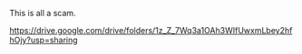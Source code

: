 This is all a scam. 

https://drive.google.com/drive/folders/1z_Z_7Wq3a1OAh3WIfUwxmLbey2hfhOjy?usp=sharing
